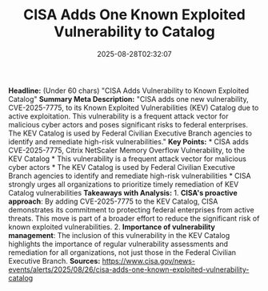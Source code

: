 ﻿---
title: "CISA Adds One Known Exploited Vulnerability to Catalog "
date: "2025-08-28T02:32:07"
category: "Markets"
summary: ""
slug: "cisa adds one known exploited vulnerability to catalog "
source_urls:
  - "https://www.cisa.gov/news-events/alerts/2025/08/26/cisa-adds-one-known-exploited-vulnerability-catalog"
seo:
  title: "CISA Adds One Known Exploited Vulnerability to Catalog  | Hash n Hedge"
  description: ""
  keywords: ["news", "markets", "brief"]
---
**Headline:** (Under 60 chars) "CISA Adds Vulnerability to Known Exploited Catalog"  **Summary Meta Description:** "CISA adds one new vulnerability, CVE-2025-7775, to its Known Exploited Vulnerabilities (KEV) Catalog due to active exploitation. This vulnerability is a frequent attack vector for malicious cyber actors and poses significant risks to federal enterprises. The KEV Catalog is used by Federal Civilian Executive Branch agencies to identify and remediate high-risk vulnerabilities."  **Key Points:**  * CISA adds CVE-2025-7775, Citrix NetScaler Memory Overflow Vulnerability, to the KEV Catalog * This vulnerability is a frequent attack vector for malicious cyber actors * The KEV Catalog is used by Federal Civilian Executive Branch agencies to identify and remediate high-risk vulnerabilities * CISA strongly urges all organizations to prioritize timely remediation of KEV Catalog vulnerabilities  **Takeaways with Analysis:**  1. **CISA's proactive approach**: By adding CVE-2025-7775 to the KEV Catalog, CISA demonstrates its commitment to protecting federal enterprises from active threats. This move is part of a broader effort to reduce the significant risk of known exploited vulnerabilities. 2. **Importance of vulnerability management**: The inclusion of this vulnerability in the KEV Catalog highlights the importance of regular vulnerability assessments and remediation for all organizations, not just those in the Federal Civilian Executive Branch.  **Sources:** https://www.cisa.gov/news-events/alerts/2025/08/26/cisa-adds-one-known-exploited-vulnerability-catalog 
